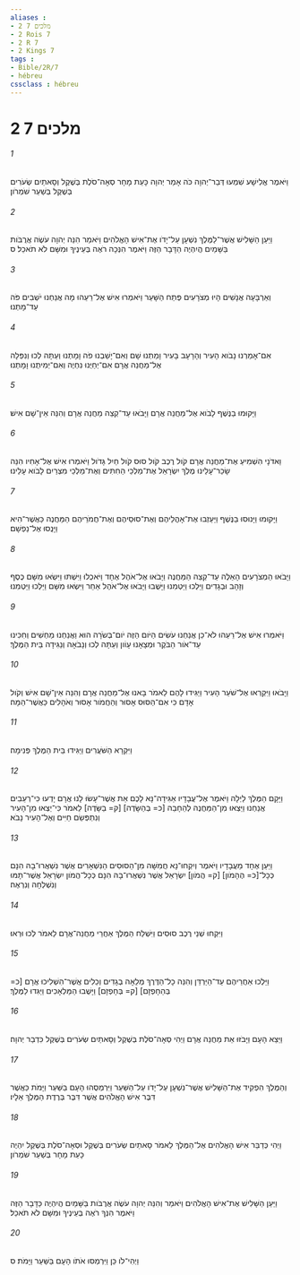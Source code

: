 ```yaml
---
aliases : 
- 2 מלכים 7
- 2 Rois 7
- 2 R 7
- 2 Kings 7
tags : 
- Bible/2R/7
- hébreu
cssclass : hébreu
---
```


# 2 מלכים 7

###### 1
וַיֹּאמֶר אֱלִישָׁע שִׁמְעוּ דְּבַר־יְהוָה כֹּה אָמַר יְהוָה כָּעֵת מָחָר סְאָה־סֹלֶת בְּשֶׁקֶל וְסָאתַיִם שְׂעֹרִים בְּשֶׁקֶל בְּשַׁעַר שֹׁמְרֹון׃
###### 2
וַיַּעַן הַשָּׁלִישׁ אֲשֶׁר־לַמֶּלֶךְ נִשְׁעָן עַל־יָדֹו אֶת־אִישׁ הָאֱלֹהִים וַיֹּאמַר הִנֵּה יְהוָה עֹשֶׂה אֲרֻבֹּות בַּשָּׁמַיִם הֲיִהְיֶה הַדָּבָר הַזֶּה וַיֹּאמֶר הִנְּכָה רֹאֶה בְּעֵינֶיךָ וּמִשָּׁם לֹא תֹאכֵל׃ ס
###### 3
וְאַרְבָּעָה אֲנָשִׁים הָיוּ מְצֹרָעִים פֶּתַח הַשָּׁעַר וַיֹּאמְרוּ אִישׁ אֶל־רֵעֵהוּ מָה אֲנַחְנוּ יֹשְׁבִים פֹּה עַד־מָתְנוּ׃
###### 4
אִם־אָמַרְנוּ נָבֹוא הָעִיר וְהָרָעָב בָּעִיר וָמַתְנוּ שָׁם וְאִם־יָשַׁבְנוּ פֹה וָמָתְנוּ וְעַתָּה לְכוּ וְנִפְּלָה אֶל־מַחֲנֵה אֲרָם אִם־יְחַיֻּנוּ נִחְיֶה וְאִם־יְמִיתֻנוּ וָמָתְנוּ׃
###### 5
וַיָּקוּמוּ בַנֶּשֶׁף לָבֹוא אֶל־מַחֲנֵה אֲרָם וַיָּבֹאוּ עַד־קְצֵה מַחֲנֵה אֲרָם וְהִנֵּה אֵין־שָׁם אִישׁ׃
###### 6
וַאדֹנָי הִשְׁמִיעַ אֶת־מַחֲנֵה אֲרָם קֹול רֶכֶב קֹול סוּס קֹול חַיִל גָּדֹול וַיֹּאמְרוּ אִישׁ אֶל־אָחִיו הִנֵּה שָׂכַר־עָלֵינוּ מֶלֶךְ יִשְׂרָאֵל אֶת־מַלְכֵי הַחִתִּים וְאֶת־מַלְכֵי מִצְרַיִם לָבֹוא עָלֵינוּ׃
###### 7
וַיָּקוּמוּ וַיָּנוּסוּ בַנֶּשֶׁף וַיַּעַזְבוּ אֶת־אָהֳלֵיהֶם וְאֶת־סוּסֵיהֶם וְאֶת־חֲמֹרֵיהֶם הַמַּחֲנֶה כַּאֲשֶׁר־הִיא וַיָּנֻסוּ אֶל־נַפְשָׁם׃
###### 8
וַיָּבֹאוּ הַמְצֹרָעִים הָאֵלֶּה עַד־קְצֵה הַמַּחֲנֶה וַיָּבֹאוּ אֶל־אֹהֶל אֶחָד וַיֹּאכְלוּ וַיִּשְׁתּוּ וַיִּשְׂאוּ מִשָּׁם כֶּסֶף וְזָהָב וּבְגָדִים וַיֵּלְכוּ וַיַּטְמִנוּ וַיָּשֻׁבוּ וַיָּבֹאוּ אֶל־אֹהֶל אַחֵר וַיִּשְׂאוּ מִשָּׁם וַיֵּלְכוּ וַיַּטְמִנוּ׃
###### 9
וַיֹּאמְרוּ אִישׁ אֶל־רֵעֵהוּ לֹא־כֵן אֲנַחְנוּ עֹשִׂים הַיֹּום הַזֶּה יֹום־בְּשֹׂרָה הוּא וַאֲנַחְנוּ מַחְשִׁים וְחִכִּינוּ עַד־אֹור הַבֹּקֶר וּמְצָאָנוּ עָוֹון וְעַתָּה לְכוּ וְנָבֹאָה וְנַגִּידָה בֵּית הַמֶּלֶךְ׃
###### 10
וַיָּבֹאוּ וַיִּקְרְאוּ אֶל־שֹׁעֵר הָעִיר וַיַּגִּידוּ לָהֶם לֵאמֹר בָּאנוּ אֶל־מַחֲנֵה אֲרָם וְהִנֵּה אֵין־שָׁם אִישׁ וְקֹול אָדָם כִּי אִם־הַסּוּס אָסוּר וְהַחֲמֹור אָסוּר וְאֹהָלִים כַּאֲשֶׁר־הֵמָּה׃
###### 11
וַיִּקְרָא הַשֹּׁעֲרִים וַיַּגִּידוּ בֵּית הַמֶּלֶךְ פְּנִימָה׃
###### 12
וַיָּקָם הַמֶּלֶךְ לַיְלָה וַיֹּאמֶר אֶל־עֲבָדָיו אַגִּידָה־נָּא לָכֶם אֵת אֲשֶׁר־עָשׂוּ לָנוּ אֲרָם יָדְעוּ כִּי־רְעֵבִים אֲנַחְנוּ וַיֵּצְאוּ מִן־הַמַּחֲנֶה לְהֵחָבֵה [כ= בְהַשָּׂדֶה] [ק= בַשָּׂדֶה] לֵאמֹר כִּי־יֵצְאוּ מִן־הָעִיר וְנִתְפְּשֵׂם חַיִּים וְאֶל־הָעִיר נָבֹא׃
###### 13
וַיַּעַן אֶחָד מֵעֲבָדָיו וַיֹּאמֶר וְיִקְחוּ־נָא חֲמִשָּׁה מִן־הַסּוּסִים הַנִּשְׁאָרִים אֲשֶׁר נִשְׁאֲרוּ־בָהּ הִנָּם כְּכָל־[כ= הֶהָמֹון] [ק= הֲמֹון] יִשְׂרָאֵל אֲשֶׁר נִשְׁאֲרוּ־בָהּ הִנָּם כְּכָל־הֲמֹון יִשְׂרָאֵל אֲשֶׁר־תָּמּוּ וְנִשְׁלְחָה וְנִרְאֶה׃
###### 14
וַיִּקְחוּ שְׁנֵי רֶכֶב סוּסִים וַיִּשְׁלַח הַמֶּלֶךְ אַחֲרֵי מַחֲנֵה־אֲרָם לֵאמֹר לְכוּ וּרְאוּ׃
###### 15
וַיֵּלְכוּ אַחֲרֵיהֶם עַד־הַיַּרְדֵּן וְהִנֵּה כָל־הַדֶּרֶךְ מְלֵאָה בְגָדִים וְכֵלִים אֲשֶׁר־הִשְׁלִיכוּ אֲרָם [כ= בְּהֵחָפְזָם] [ק= בְּחָפְזָם] וַיָּשֻׁבוּ הַמַּלְאָכִים וַיַּגִּדוּ לַמֶּלֶךְ׃
###### 16
וַיֵּצֵא הָעָם וַיָּבֹזּוּ אֵת מַחֲנֵה אֲרָם וַיְהִי סְאָה־סֹלֶת בְּשֶׁקֶל וְסָאתַיִם שְׂעֹרִים בְּשֶׁקֶל כִּדְבַר יְהוָה׃
###### 17
וְהַמֶּלֶךְ הִפְקִיד אֶת־הַשָּׁלִישׁ אֲשֶׁר־נִשְׁעָן עַל־יָדֹו עַל־הַשַּׁעַר וַיִּרְמְסֻהוּ הָעָם בַּשַּׁעַר וַיָּמֹת כַּאֲשֶׁר דִּבֶּר אִישׁ הָאֱלֹהִים אֲשֶׁר דִּבֶּר בְּרֶדֶת הַמֶּלֶךְ אֵלָיו׃
###### 18
וַיְהִי כְּדַבֵּר אִישׁ הָאֱלֹהִים אֶל־הַמֶּלֶךְ לֵאמֹר סָאתַיִם שְׂעֹרִים בְּשֶׁקֶל וּסְאָה־סֹלֶת בְּשֶׁקֶל יִהְיֶה כָּעֵת מָחָר בְּשַׁעַר שֹׁמְרֹון׃
###### 19
וַיַּעַן הַשָּׁלִישׁ אֶת־אִישׁ הָאֱלֹהִים וַיֹּאמַר וְהִנֵּה יְהוָה עֹשֶׂה אֲרֻבֹּות בַּשָּׁמַיִם הֲיִהְיֶה כַּדָּבָר הַזֶּה וַיֹּאמֶר הִנְּךָ רֹאֶה בְּעֵינֶיךָ וּמִשָּׁם לֹא תֹאכֵל׃
###### 20
וַיְהִי־לֹו כֵּן וַיִּרְמְסוּ אֹתֹו הָעָם בַּשַּׁעַר וַיָּמֹת׃ ס
